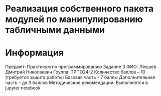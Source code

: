 # Реализация собственного пакета модулей по манипулированию табличными данными
# Информация
  Предмет: Практикум по программированию
  Задание 3
  ФИО: Леушев Дмитрий Николаевич
  Группа: ТРПО24-2
  Количество баллов – 10 (требуется защита работы)
  Базовая часть – 7 баллы
  Дополнительная часть – до 3 баллов
  Методические рекомендации: Выполняется в jupyter notebook
